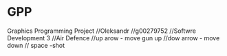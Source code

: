 # GPP
Graphics Programming Project
//Oleksandr
//g00279752
//Softwre Development 3
//Air Defence
//up arow - move gun up
//dow arrow - move down
// space -shot

<html>
<head>
	<title>Air Defence</title>
	<link rel="stylesheet" type="text/css" href="css/style.css">
</head>
<body>
	<div class="bg" id="map">
		<div class="weapon" id="weapon"></div>
		<div class="weapon-bg"></div>
		<div class="end-game" id="end-game"></div>
	</div>
</body>

<script type="text/javascript">
	
	// cheking what browser and does it suport requestAnimationFrame, if not we using function setTimeout
	if ( !window.requestAnimationFrame ) {

	    window.requestAnimationFrame = ( function() {

	        return window.webkitRequestAnimationFrame ||
	        window.mozRequestAnimationFrame ||
	        window.oRequestAnimationFrame ||
	        window.msRequestAnimationFrame ||
	        function(callback) {

	            window.setTimeout( callback, 1000 / 60 );
	        };
	    } )();
    }

	// Declaring Variables
	var map = document.getElementById('map') //obtain an element map
		, mapWidth = 900 // map width
		, mapHeight = 500 // map hight
		, isPlay = false // make sure is game is not running

		, statEl = document.getElementById('end-game') // for game statistic

		, weapon = document.getElementById('weapon') // weapon element
		, weaponW = 150 // width
		, weaponMoved = false // whether to allow movement of weapons at the moment
		, weaponMove // for moving weapon
		, weaponAngle = 0 // angel of weapon
		, weaponAngleMax = 80 // max agel of weapon
		, weaponAngleMin = 0 // min -/-

		, fireInterval = 500 //gun shoot interval
		, fire = true // is it possible to shoot
		, fireBalls = [] // an array in which add all object shots
		, fireBallSpeed = 5 // speed of a bullet
		, enemies = [] // an array in which add all object enemies
		, enemiesIntervalMin = 2000 // min time of next enemy(ms)
		, enemiesIntervalMax = 4000 // max -/-
		, enemiesSpeed = 1 // speed of enemy
		, enemyHeight = 35 // hight enemy
		, enemyWidth = 100 // width enemy
		, enemiesStartX = mapWidth //enemy appears point by Х = width of map
		, enemiesStartYMax = mapHeight-enemyHeight-20 // max point by Y(distans from top)enemy appears.= map hight
		, enemiesStartYMin = 80 // max point by Y(distans from bottom)enemy appears.= map hight 
		
		, startEnemies = false // enemy appear
		, enemyTimer //timer id for enemy
		, enemCount = 0 // number of enemy
		, nextLevel = 10 //enemy quantity to the next level
		, level = 1 // current level
		, stat = { // statistic object
			time:0, // game time
			shots:0, // shoot number
			hits:0, // number of hits 
			status: "Game Over" // game over
	};
	map.style.width = setCssValue(mapWidth); // sets the width of the map
	map.style.height = setCssValue(mapHeight); //sets the hight of the card
	
	startGame(); //game start

	// function that will run every frame of the animation
	function loop () {
		if(enemies.length) moveEnemies(); // If the array of enemies is not an empty run to move the function enemies
		if(fireBalls.length) moveFireBalls(); //If the array of shots is not an empty feature launching projectiles move
		if(weaponMoved) weaponMove(); //if enabled the movement of cannon- move the cannon gun
		stat.time += 1; //Increases the game through each frame
		if(isPlay) requestAnimationFrame(loop); // If the game is running, to start the function before the next frame loop
	}

	//start gaem function
	function startGame () {
		isPlay = true; // chenging variable for true
		startEnemies = true; //start make enemy
		document.addEventListener('keydown', startMoveWeapon, false); //event handler to the press
		document.addEventListener('keyup', stopMoveWeapon, false); // event handler to release key
		document.addEventListener('keypress', weaponFire, false); //event handler to press key
		enemyLoop(enemiesIntervalMin,enemiesIntervalMax); //run function of creating enemies and pass the minimum and maximum time
		requestAnimationFrame(loop); //start animation
	}

	//stop game function
	function stopGame () {
		isPlay = false; // stop game
		enemyStop(); //stop make enemy
	}

	//stope game function
	function gameOver() {
		stopGame(); //stop game
		showStat(); //displaying statistic
	}

	//shoe statistic function
	function showStat () {
		var percent = stat.hits / stat.shots;//get hit by dividing the percentage of hits by the number of shots
		var total = Math.floor(percent * stat.time); //get points multiply the percentage of hits in the time points
		statEl.innerHTML  = '<div class="stat-con"><div class="title">'+stat.status+'</div><div class="stat"></div><div class="row">		<span>Shots:</span><span>'+stat.shots+'</span></div><div class="row"><span>Hits:</span><span>'+stat.hits+'</span></div><div class="row"><span>Total:</span><span>'+total+'</span></div></div></div>'; //dispaying in html
		statEl.style.display = 'block';//displaying
	}

	//The constructor function of creating an enemy. returns an enemy
	function Enemy () {
		this.el = document.createElement('div'); //element

		switch(level){ //appoint a member of the class according to the current level
			case 1: this.el.className = 'enemy1';break;
			case 2: this.el.className = 'enemy2';break;
			case 3: this.el.className = 'enemy3';break;
			case 4: this.el.className = 'enemy4';break;
			case 5: this.el.className = 'enemy5';break;
		}
		
		this.X = enemiesStartX; //x cords
		this.Y = Math.floor(randomInteger(enemiesStartYMin, enemiesStartYMax));//y cords bitween min max value
		this.speed = enemiesSpeed; //enemy speed
		this.W = enemyWidth;  // width enemy
		this.H = enemyHeight; // hight
		this.el.style.left = setCssValue(this.X);  //assign coordinates css properties of the element
		this.el.style.bottom = setCssValue(this.Y); //assign coordinates css properties of the element
	}

	//makeing enemy
	function createEnemy () {
		enemCount += 1; //increase the number of enemies created
		checkLevel(); //checking level
		var enemy = new Enemy(); //creat object enemy
		map.appendChild(enemy.el); //We put the enemy on the map
		enemies.push(enemy); //add enemy to array
	}

	//drive function enemies. through the array of enemies and every move of the enemy starts the function move enemy
	function moveEnemies () {
		for (var i = 0, l = enemies.length; i < l; i++) {
			moveEnemy(enemies[i]);
		};
	}

	//move of 1 enemy
	function moveEnemy (enemy) {
		enemy.X -= enemiesSpeed; //reduce the x coordinate of the speed of the enemy
		enemy.el.style.left = setCssValue(enemy.X); //appoint a member of the enemy css left property equal to the displacement of the coordinate X. moveing
		if(enemy.X <= 0) gameOver(); //if the coordinates of the enemy is less than 0, then the enemy flew to start and stop the game
	}

	//function to create enemies at a time interval
	function enemyLoop(min,max) {
		interval = (min && max) ? randomInteger(min,max) : 0; //If you pass a minimum and maximum value randomly take from min to max, if not then 0
		if(startEnemies){ //check whether to allow the creation of enemies
			createEnemy(); // call the creation of the enemy
			enemyTimer = setTimeout(function () { //run the function of creating the enemy again after an interval of time and keep the timer id
				enemyLoop(enemiesIntervalMin,enemiesIntervalMax);
			}, interval);
		}
	}

	//stop creating enemy
	function enemyStop () {
		startEnemies = false; //stop creating enemy
		clearTimeout(enemyTimer); //clear clear the interval creating enemies by id timer
	}

	//function to delete the enemy. Gets the index of the enemy in the array of enemies
	function removeEnemy (index) {
		map.removeChild(enemies[index].el); //delete an item with the index of an array of enemies from the map
		enemies.splice(index,1); //delete the object of the enemy with the index of an array of enemies
	}

	//chek level
	function checkLevel () {
		if(enemCount > nextLevel) { //check whether the number created by the number of enemies to the next level
			nextLevel *= 2; //increas enemy amount to next level
			level +=1; //next level
			if(level >= 6){ //check max level
				stat.status = 'You Winner'; //if biger than max game over good boy
				gameOver();//stop game
				return; //end function
			}
			enemiesIntervalMax -= 1000; //to reduce the max time between the appearance of the enemy
			enemiesIntervalMin -=1000; //to reduce the min time between the appearance of the enemy
			enemiesSpeed += 0.6; //increas speed
		}
	}

	//the function of motion of projectiles. gets round
	function moveFireBall (ball) {
		ball.startOffset += fireBallSpeed; //add to offset its speed projectile
		var percent = ball.angle * 100 / 90 //We receive a percentage of the angle at which the projectile was released
			, q = 80*(percent/100)-10  //receive an offset from the left edge of the shell element according to the percentage of the angle at which it is released
			, x =  Math.round( ball.startOffset * Math.cos(degToRad(ball.angle))) + q //according to the formula getting the legs of a right triangle we obtain the coordinates plus the offset. functionality is transforms degrees to radians
			, y = Math.round( ball.startOffset * Math.sin(degToRad(ball.angle))) - q+35; //according to the formula getting the legs of a right triangle we obtain the coordinates of plus minus offset the lower edge of a cannon. functionality is transforms degrees to radians

		ball.X = x; //save cords
		ball.Y = y; //...
		ball.el.style.left = setCssValue(x); //assign element coordinate projectile
		ball.el.style.bottom = setCssValue(y); //assign element coordinate projectile
	}

	//function to check whether a shell flew over the map
	function ballLeaveMap (ball) {
		//if the left edge of the shell greater than the width card or the lower edge of the map means more height departed return true else false
		if(ball.X > mapWidth || ball.Y > mapHeight) return true; 
		return false;
	}

	//drive function is called shells at each moment of animation and enumerates the shells in the array, and applies to every function of movement
	function moveFireBalls () {
		for (var i = 0, l = fireBalls.length; i < l; i++) { //We bypass the mass of the projectile
			if(fireBalls[i]){ 
				moveFireBall(fireBalls[i]); // moving shells
				//check whether entering or leaving a shell map
				if( ballHit(fireBalls[i]) || ballLeaveMap(fireBalls[i])){ 
					// delete shel 
					removeBall (i);
					i--; //return loop to iterate back as the array is smaller by one
				}
			}
			
		};
	}

	//contact check feature. receives one shell
	function ballHit (ball) {
		for (var i = 0, l = enemies.length; i < l; i++) { //bypassing all existing enemies
			if(
				(   
					//if the right edge of the shell over the left edge of the enemy and lower right edge of the enemy or
					// The left edge of the projectile over the left edge of the enemy and the enemy is less than the right edge
					// Then they crossed horizontally
					(ball.X + ball.W >= enemies[i].X  && ball.X + ball.W <= enemies[i].X + enemies[i].W ) ||
					(ball.X >= enemies[i].X  && ball.X <= enemies[i].X + enemies[i].W ) 
				) &&
				(
					// if the upper edge of the shell above the lower edge of the enemy and the enemy is less than the upper edge or
					// The lower edge of the shell above the lower edge of the enemy and the enemy is less than the upper edge
					// Then they crossed the vertical
					(ball.Y + ball.H >= enemies[i].Y  && ball.Y + ball.H  <= enemies[i].Y + enemies[i].H ) ||
					(ball.Y >= enemies[i].Y && ball.Y <= enemies[i].Y + enemies[i].H )
				)
				
			){
				//if true - hit
				stat.hits +=1; //stat +1
				boom(enemies[i].X, enemies[i].Y); //run function explosion. We pass it the last coordinates of the enemy
				removeEnemy(i);//delet enemy
				
				return true; //return true to the previous function, remove the shell
			}			
		};
		return false; //other false
	}

	//function to create an explosion. receives the coordinates of the explosion
	function boom (x,y) {
		var el = document.createElement('div'); //make element
		el.className = 'boom'; //assign class
		el.style.left = setCssValue(x); //We put the item to the place of origin obtained
		el.style.bottom = setCssValue(y);//
		map.appendChild(el); //element to map

		//starts a timer that a second to remove an item from the map
		setTimeout(function () {
			map.removeChild(el);
		},1000);
	}

	//delete function of the projectile. gets the index
	function removeBall (index) {
		map.removeChild(fireBalls[index].el); //delete an item with the index of an array of shells from the map
		fireBalls.splice(index,1); //delete the object of the projectile with the index of an array of shells 
	}

	//The constructor function of creating a shell
	function createFireBall () {
		this.el = document.createElement('div'); //It creates an element and keep it in the returned object
		this.el.className = 'ball'; //appoint a member of the class
		this.startOffset = weaponW; //starting offset equal to the width of the projectile weapons
		this.X = 0; //X coordinate will be assigned during the movement
		this.Y = 0; //y coordinate will be assigned during the movement
		this.W = 20;  //width of the shell (such as the css property width)
		this.H = 20; //height of the projectile (such as the css property height)
		this.angle = weaponAngle; //the angle of flight of the projectile is equal to the angle of rotation of weapons at the time of the shot
	}

	//shot function. Gets a keypress events
	function weaponFire (e) {
		var charCode = getChar(e); //Get the code for the key pressed
		if(charCode == 32){ //If code 32 is a space that ignore the rest
			e.preventDefault(); //cancel the default action key
			if(!fire) return false; //If shooting is forbidden to pick off the function
			fire = false; //shoot -stop

			var ball = new createFireBall(); //make an object of shell
			map.appendChild(ball.el);//on the map
			fireBalls.push(ball); //to the array
			stat.shots +=1; //shoot stat +1

			//starts a timer which after a time interval specified in the permit change shooting
			setTimeout(function () {
				fire = true;
			},fireInterval);
		}
	}

	//function of the beginning of movement of weapons. receives an event object keydown.
	function startMoveWeapon (e) {
		var charCode = getChar(e); //Get the code for the key pressed
		if(charCode == 40 || charCode == 38){ //If the code is 40 or 38 it's the up or down ignore the rest
			e.preventDefault(); //cancel the default action key
			if(weaponMoved) return false; //if the gun spins cancel action
			//depending on the pressed key stored in the variable corresponding function
			weaponMove = (charCode == 38) ? weaponMoveUp : weaponMoveDown; 
			weaponMoved = true; //set variable true. run stored in the variable function at each point in an animation
		}
	}

	//feature stop motion weapons. receives an event object keyup.
	function stopMoveWeapon (e) {
		var charCode = getChar(e); //Get the code for the key pressed
		if(charCode == 40 || charCode == 38){ //If the code is 40 or 38 it's the up or down ignore the rest
			e.preventDefault(); //cancel the default action key
			weaponMoved = false; //set variable false. We cease to run stored in the variable function at each point in the animation
		}
	}

	//function movement of weapons up
	function weaponMoveUp () {
		weaponAngle += 1; //angel+1
		if(weaponAngle >= weaponAngleMax){ //If more than the maximum allowable degrees
			weaponAngle = weaponAngleMax; //max degree,limit to move
		} 
		weaponRotate(-weaponAngle); //run function turning weapons degrees counterclockwise
	}

	//function movement down weapons
	function weaponMoveDown () {
		weaponAngle -= 1;//angel-1
		if(weaponAngle <= weaponAngleMin){ //if the degrees less than the min
			weaponAngle = weaponAngleMin; //min degree,limit to move
		} 
		weaponRotate(-weaponAngle); //run function turning weapons degrees counterclockwise
	}

	//support functions rendered separately since they are addressed various other functions 

	// function turning weapons. receives a corner and appoint the css property rotate krosbrauzerno as browsers support this feature in different ways
	function weaponRotate (degrees) {
		weapon.style.WebkitTransform = "rotate("+degrees+"deg)";
		weapon.style.MozTransform = "rotate("+degrees+"deg)";
		weapon.style.msTransform = "rotate("+degrees+"deg)";
		weapon.style.OTransform = "rotate("+degrees+"deg)";
		weapon.style.transform = "rotate("+degrees+"deg)";
	}

	function degToRad (deg) { return deg / 180 * Math.PI; } //deg to rad
	
	//cross-browser function of receiving the key code. We accept an event object
	function getChar(event) {
		if (event.which == null) { // IE
			if (event.keyCode < 32) return null;
		  	return event.keyCode;
		}

		if (event.which != 0) {
		  	if (event.which < 32) return null;
		  	return event.which;
		}

		return null; // special characters
	}

	//random number min to max
	function randomInteger(min, max) {
	    var rand = min - 0.5 + Math.random() * (max - min + 1);
	    rand = Math.round(rand);
	    return rand;
	}

	//feature purpose css properties. It gets the value and adds it to the pixels, so as not to do it every time hands
	function setCssValue (value) {
		return value + 'px';
	}

</script>

</html>
